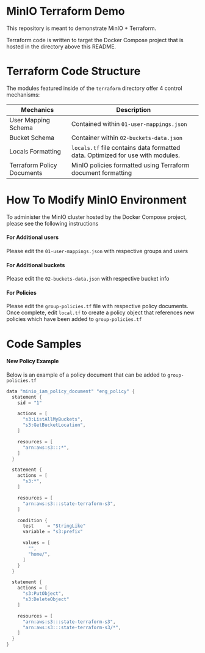 # MinIO Terraform Demo

This repository is meant to demonstrate MinIO + Terraform.

Terraform code is written to target the Docker Compose project that is hosted in the directory above this README.

# Terraform Code Structure

The modules featured inside of the `terraform` directory offer 4 control mechanisms:

| Mechanics | Description |
| - | - |
| User Mapping Schema | Contained within `01-user-mappings.json` |
| Bucket Schema | Container within `02-buckets-data.json` |
| Locals Formatting | `locals.tf` file contains data formatted data. Optimized for use with modules. |
| Terraform Policy Documents | MinIO policies formatted using Terraform document formatting |

# How To Modify MinIO Environment

To administer the MinIO cluster hosted by the Docker Compose project, please see the following instructions

#### For Additional users

Please edit the `01-user-mappings.json` with respective groups and users

#### For Additional buckets

Please edit the `02-buckets-data.json` with respective bucket info

#### For Policies

Please edit the `group-policies.tf` file with respective policy documents.
Once complete, edit `local.tf` to create a policy object that references new policies which have been added to `group-policies.tf`

# Code Samples

#### New Policy Example

Below is an example of a policy document that can be added to `group-policies.tf`

```go
data "minio_iam_policy_document" "eng_policy" {
  statement {
    sid = "1"

    actions = [
      "s3:ListAllMyBuckets",
      "s3:GetBucketLocation",
    ]

    resources = [
      "arn:aws:s3:::*",
    ]
  }

  statement {
    actions = [
      "s3:*",
    ]

    resources = [
      "arn:aws:s3:::state-terraform-s3",
    ]

    condition {
      test     = "StringLike"
      variable = "s3:prefix"

      values = [
        "",
        "home/",
      ]
    }
  }

  statement {
    actions = [
      "s3:PutObject",
      "s3:DeleteObject"
    ]

    resources = [
      "arn:aws:s3:::state-terraform-s3",
      "arn:aws:s3:::state-terraform-s3/*",
    ]
  }
}
```